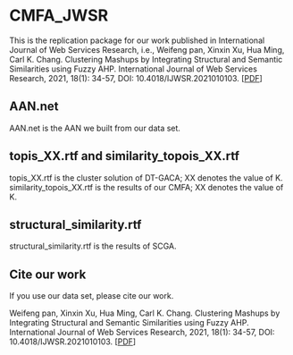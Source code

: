 # CMFA_JWSR
This is the replication package for our work published in International Journal of Web Services Research, i.e., Weifeng pan, Xinxin Xu, Hua Ming, Carl K. Chang. Clustering Mashups by Integrating Structural and Semantic Similarities using Fuzzy AHP. International Journal of Web Services Research, 2021, 18(1): 34-57, DOI: 10.4018/IJWSR.2021010103. [[PDF](https://www.igi-global.com/article/clustering-mashups-by-integrating-structural-and-semantic-similarities-using-fuzzy-ahp/271727)]

## AAN.net
AAN.net is the AAN we built from our data set.

## topis_XX.rtf and similarity_topois_XX.rtf
topis_XX.rtf is the cluster solution of DT-GACA; XX denotes the value of K. similarity_topois_XX.rtf is the results of our CMFA; XX denotes the value of K.

## structural_similarity.rtf
structural_similarity.rtf is the results of SCGA.
   
## Cite our work
If you use our data set, please cite our work.

Weifeng pan, Xinxin Xu, Hua Ming, Carl K. Chang. Clustering Mashups by Integrating Structural and Semantic Similarities using Fuzzy AHP. International Journal of Web Services Research, 2021, 18(1): 34-57, DOI: 10.4018/IJWSR.2021010103. [[PDF](https://www.igi-global.com/article/clustering-mashups-by-integrating-structural-and-semantic-similarities-using-fuzzy-ahp/271727)]
